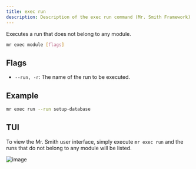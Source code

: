 ```yaml
---
title: exec run
description: Description of the exec run command (Mr. Smith Framework)
---
```


Executes a run that does not belong to any module.


```bash
mr exec module [flags]
```

## Flags
- `--run, -r`: The name of the run to be executed.

## Example

```bash
mr exec run --run setup-database 
```

## TUI

To view the Mr. Smith user interface, simply execute `mr exec run` and the runs that do not belong to any module will be listed.

![image](https://github.com/user-attachments/assets/e1daa12e-ca28-40ca-971d-6f6262a39669)